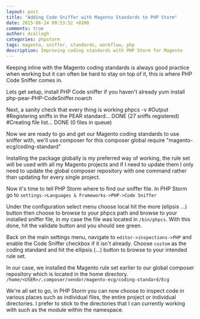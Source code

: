 ```yaml
---
layout: post
title: "Adding Code Sniffer with Magento Standards to PHP Storm"
date: 2015-06-24 09:53:52 +0100
comments: true
author: dcallagh
categories: phpstorm 
tags: magento, sniffer, standards, workflow, php
description: Improving coding standards with PHP Storm for Magento
---
```


Keeping inline with the Magento coding standards is always good practice when working but it can often be hard to
stay on top of it, this is where PHP Code Sniffer comes in.

Lets get setup, install PHP Code sniffer if you haven't already
    yum install php-pear-PHP-CodeSniffer.noarch

Next, a sanity check that every thing is working
    phpcs -v
    #Output
    #Registering sniffs in the PEAR standard... DONE (27 sniffs registered)
    #Creating file list... DONE (0 files in queue)

Now we are ready to go and get our Magento coding standards to use sniffer with, we'll use composer for this
    composer global require "magento-ecg/coding-standard"
    
Installing the package globally is my preferred way of working, the rule set will be used with all my Magento projects
and if I need to update them I only need to update the global composer repository with one command rather than updating
for every single project.

Now it's time to tell PHP Storm where to find our sniffer file.
In PHP Storm go to `settings->Languages & Frameworks->PHP->Code Sniffer`

Under the configuration select menu choose local hit the more (elipsis ...) button then choose to browse to your phpcs
path and browse to your installed sniffer file, in my case the file was located in `/bin/phpcs`.
With this done, hit the validate button and you should see green.

Back on the main settings menu, navigate to `editor->inspections->PHP` and enable the Code Sniffer checkbox if it isn't
already. Choose `custom` as the coding standard and hit the ellipsis (...) button to browse to your intended rule set.

In our case, we installed the Magento rule set earlier to our global composer repository which is located in the
home directory. `/home/<USER>/.composer/vendor/magento-ecg/coding-standard/Ecg`

We're all set to go, in PHP Storm you can now choose to inspect code in various places such as individual files,
the entire project or individual directories. I prefer to stick to the directories that I can currently working with
such as the module within the namespace.
